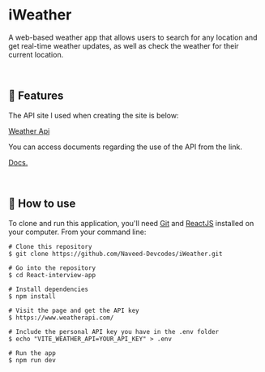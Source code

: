 # iWeather

A web-based weather app that allows users to search for any location and get real-time weather updates, as well as check the weather for their current location.

<p align="center">

<br> 
  
  :wrench: Features 
  -----------------------

The API site I used when creating the site is below:

<a target="_blank" href="https://www.weatherapi.com/"> Weather Api </a>

You can access documents regarding the use of the API from the link.

<a target="_blank" href="https://www.weatherapi.com/docs/ "> Docs. </a>

<br> 
    
  
  ## :book: How to use
To clone and run this application, you'll need [Git](https://git-scm.com/downloads) and [ReactJS](https://reactjs.org/docs/getting-started.html) installed on your computer. From your command line:

```
# Clone this repository
$ git clone https://github.com/Naveed-Devcodes/iWeather.git

# Go into the repository
$ cd React-interview-app

# Install dependencies
$ npm install

# Visit the page and get the API key
$ https://www.weatherapi.com/

# Include the personal API key you have in the .env folder
$ echo "VITE_WEATHER_API=YOUR_API_KEY" > .env

# Run the app
$ npm run dev
```
